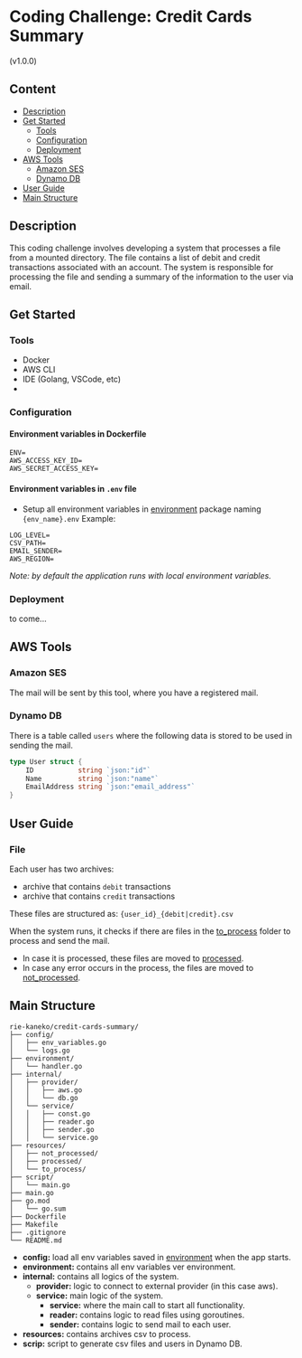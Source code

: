 # Coding Challenge: Credit Cards Summary
(v1.0.0)

## Content
* [Description](#description)
* [Get Started](#get-started)
  * [Tools](#tools)
  * [Configuration](#configuration)
  * [Deployment](#deployment)
* [AWS Tools](#aws-tools)
  * [Amazon SES](#amazon-ses)
  * [Dynamo DB](#dynamo-db)
* [User Guide](#user-guide)
* [Main Structure](#main-structure)

## Description
This coding challenge involves developing a system that processes a file from a mounted directory. 
The file contains a list of debit and credit transactions associated with an account. 
The system is responsible for processing the file and sending a summary of the information to the user via email.

## Get Started

### Tools
* Docker
* AWS CLI
* IDE (Golang, VSCode, etc)
* 
### Configuration
#### Environment variables in Dockerfile
```
ENV=
AWS_ACCESS_KEY_ID=
AWS_SECRET_ACCESS_KEY=
```
#### Environment variables in `.env` file
* Setup all environment variables in [environment](environment) package naming `{env_name}.env` Example:
```
LOG_LEVEL=
CSV_PATH=
EMAIL_SENDER=
AWS_REGION=
```
_Note: by default the application runs with local environment variables._

### Deployment
to come...

## AWS Tools
### Amazon SES
The mail will be sent by this tool, where you have a registered mail.
### Dynamo DB
There is a table called `users` where the following data is stored to be used in sending the mail.
```go
type User struct {
	ID           string `json:"id"`
	Name         string `json:"name"`
	EmailAddress string `json:"email_address"`
}
```
## User Guide
### File
Each user has two archives:
* archive that contains `debit` transactions
* archive that contains `credit` transactions

These files are structured as: `{user_id}_{debit|credit}.csv`

When the system runs, it checks if there are files in the [to_process](resources/to_process) folder to process and send the mail.
* In case it is processed, these files are moved to [processed](resources/processed).
* In case any error occurs in the process, the files are moved to [not_processed](resources/not_processed).

## Main Structure
```
rie-kaneko/credit-cards-summary/
├── config/
│   ├── env_variables.go
│   └── logs.go
├── environment/
│   └── handler.go
├── internal/
│   ├── provider/
│   │   ├── aws.go
│   │   └── db.go
│   └── service/
│   │   ├── const.go
│   │   ├── reader.go
│   │   ├── sender.go
│   │   └── service.go
├── resources/
│   ├── not_processed/
│   ├── processed/
│   └── to_process/
├── script/
│   └── main.go
├── main.go
├── go.mod
│   └── go.sum
├── Dockerfile
├── Makefile
├── .gitignore
└── README.md
```
* **config:** load all env variables saved in [environment](environment) when the app starts.
* **environment:** contains all env variables ver environment.
* **internal:** contains all logics of the system.
  * **provider:** logic to connect to external provider (in this case aws).
  * **service:** main logic of the system.
    * **service:** where the main call to start all functionality.
    * **reader:** contains logic to read files using goroutines.
    * **sender:** contains logic to send mail to each user.
* **resources:** contains archives csv to process.
* **scrip:** script to generate csv files and users in Dynamo DB.